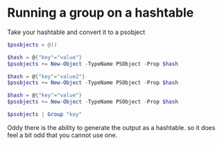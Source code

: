 # Running a group on a hashtable

Take your hashtable and convert it to a psobject

```powershell
$psobjects = @()

$hash = @{"key"="value"}
$psobjects += New-Object -TypeName PSObject -Prop $hash

$hash = @{"key"="value2"}
$psobjects += New-Object -TypeName PSObject -Prop $hash

$hash = @{"key"="value"}
$psobjects += New-Object -TypeName PSObject -Prop $hash

$psobjects | Group "key"
```

Oddy there is the ability to generate the output as a hashtable. so it does feel a bit odd that you cannot use one.
